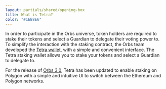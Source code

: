 ```yaml
---
layout: partials/shared/opening-box
title: What is Tetra?
color: "#1EB8E6"
---
```


In order to participate in the Orbs universe, token holders are required to stake their tokens and select a Guardian to delegate their voting power to. To simplify the interaction with the staking contract, the Orbs team developed the [Tetra wallet](https://staking.orbs.network/), with a simple and convenient interface. The Tetra staking wallet allows you to stake your tokens and select a Guardian to delegate to.

For the release of [Orbs 3.0](https://www.orbs.com/Orbs3.0/), Tetra has been updated to enable staking on Polygon with a simple and intuitive UI to switch between the Ethereum and Polygon networks.
